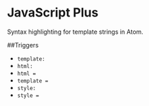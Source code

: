 
# JavaScript Plus
Syntax highlighting for template strings in Atom.

##Triggers
- `template: `
- `html: `
- `html = `
- `template = `
- `style: `
- `style = `
